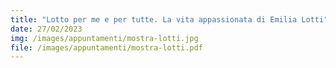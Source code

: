 ```yaml
---
title: "Lotto per me e per tutte. La vita appassionata di Emilia Lotti"
date: 27/02/2023
img: /images/appuntamenti/mostra-lotti.jpg
file: /images/appuntamenti/mostra-lotti.pdf
---
```

